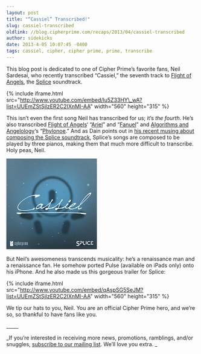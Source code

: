 ```yaml
---
layout: post
title: "“Cassiel” Transcribed!"
slug: cassiel-transcribed
oldlink: //blog.cipherprime.com/recaps/2013/04/cassiel-transcribed
author: sidekicks
date: 2013-4-05 10:07:45 -0400
tags: cassiel, cipher, cipher prime, prime, transcribe
---
```


This blog post is dedicated to one of Cipher Prime’s favorite fans, Neil Sardesai, who recently transcribed “Cassiel,” the seventh track to [Flight of Angels](http://store.cipherprime.com/products/flight-of-angels-splice-ost), the [Splice](http://www.cipherprime.com/games/splice) soundtrack.

{% include iframe.html src="http://www.youtube.com/embed/lu5Z33HY\_wA?list=UUEmZStSjlzER2C2IXnMI-AA" width="560" height="315" %}

This isn’t even the first song Neil has transcribed for us; it’s _the fourth_. He’s also transcribed [Flight of Angels](http://store.cipherprime.com/products/flight-of-angels-splice-ost)‘ “[Ariel](http://www.youtube.com/watch?v=VIJoAZZcbXI&list=UUEmZStSjlzER2C2IXnMI-AA&index=6)” and “[Fanuel](http://www.youtube.com/watch?v=nNsdTRD4gnI&list=UUEmZStSjlzER2C2IXnMI-AA&index=7)” and [Algorithms and Angelology](http://music.cipherprime.com/album/algorithms-and-angelology)‘s “[Phylonoe](http://www.youtube.com/watch?v=JkYHUX3haFM&list=UUEmZStSjlzER2C2IXnMI-AA&index=2).” And as Dain points out in [his recent musing about composing the Splice soundtrack](http://blog.cipherprime.com/musings/2013/04/divining-the-music-of-splice/ "Read me, I'm awesome!"), Splice’s songs are composed to be played by three pianos, making them that much more difficult to transcribe. Holy peas, Neil.

[![](/img/blog/Cassiel.jpg "Now piano-able!")](http://store.cipherprime.com/products/cassiel)

But Neil’s awesomeness transcends musicality: he’s a renaissance man and a renaissance fan. He somehow ported Pulse (available on iPads only) onto his iPhone. And he also made us this gorgeous trailer for Splice:

{% include iframe.html src="http://www.youtube.com/embed/qAspSG5SeJM?list=UUEmZStSjlzER2C2IXnMI-AA" width="560" height="315" %}

We tip our hats to you, Neil. You are an official Cipher Prime hero, and we’re so, so thankful to have fans like you.

\_\_\_\_\_

_If you’re interested in receiving more news, promotions, ramblings, and/or snuggles, [subscribe to our mailing list](http://www.cipherprime.com/mailinglist "Subscribe!"). We’ll love you extra. _

